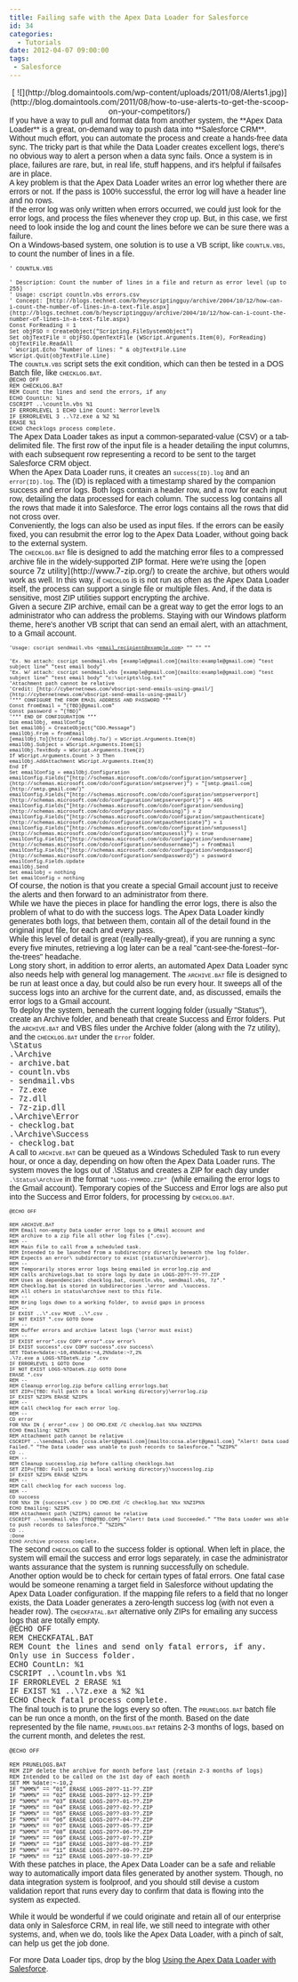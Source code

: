 ```yaml
---
title: Failing safe with the Apex Data Loader for Salesforce
id: 34
categories:
  - Tutorials
date: 2012-04-07 09:00:00
tags:
 - Salesforce
---
```


<div class="separator" style="clear:both;text-align:center;">[
![](http://blog.domaintools.com/wp-content/uploads/2011/08/Alerts1.jpg)](http://blog.domaintools.com/2011/08/how-to-use-alerts-to-get-the-scoop-on-your-competitors/)</div>
<div style="font-family:Arial;">If you have a way to pull and format data from another system, the **Apex Data Loader** is a great, on-demand way to push data into **Salesforce CRM**. Without much effort, you can automate the process and create a hands-free data sync. The tricky part is that while the Data Loader creates excellent logs, there's no obvious way to alert a person when a data sync fails. Once a system is in place, failures are rare, but, in real life, stuff happens, and it's helpful if failsafes are in place.</div>
<div style="font-family:Arial;"></div>
<div style="font-family:Arial;">A key problem is that the Apex Data Loader writes an error log whether there are errors or not. If the pass is 100% successful, the error log will have a header line and no rows.</div>
<div style="font-family:Arial;"></div>
<div style="font-family:Arial;">If the error log was only written when errors occurred, we could just look for the error logs, and process the files whenever they crop up. But, in this case, we first need to look inside the log and count the lines before we can be sure there was a failure.</div>
<div style="font-family:Arial;"></div>
<div><a name="more"></a><span class="Apple-style-span" style="font-family:Arial;">On a Windows-based system, one solution is to use a VB script, like </span><span class="Apple-style-span" style="font-family:'Courier New', Courier, monospace;font-size:x-small;">COUNTLN.VBS</span><span class="Apple-style-span" style="font-family:Arial;">, to count the number of lines in a file. </span></div>
<div style="font-family:Arial;"></div>
<div>

<span class="Apple-style-span" style="font-family:'Courier New', Courier, monospace;font-size:x-small;">' COUNTLN.VBS</span>
<div><span class="Apple-style-span" style="font-family:'Courier New', Courier, monospace;font-size:x-small;">' Description: Count the number of lines in a file and return as error level (up to 255)</span></div>
<div><span class="Apple-style-span" style="font-family:'Courier New', Courier, monospace;font-size:x-small;">' Usage: cscript countln.vbs errors.csv</span></div>
<div><span class="Apple-style-span" style="font-family:'Courier New', Courier, monospace;font-size:x-small;">' Concept: [http://blogs.technet.com/b/heyscriptingguy/archive/2004/10/12/how-can-i-count-the-number-of-lines-in-a-text-file.aspx](http://blogs.technet.com/b/heyscriptingguy/archive/2004/10/12/how-can-i-count-the-number-of-lines-in-a-text-file.aspx)</span></div>
<div><span class="Apple-style-span" style="font-family:'Courier New', Courier, monospace;font-size:x-small;">Const ForReading = 1</span></div>
<div><span class="Apple-style-span" style="font-family:'Courier New', Courier, monospace;font-size:x-small;">Set objFSO = CreateObject("Scripting.FileSystemObject")</span></div>
<div><span class="Apple-style-span" style="font-family:'Courier New', Courier, monospace;font-size:x-small;">Set objTextFile = objFSO.OpenTextFile (WScript.Arguments.Item(0), ForReading)</span></div>
<div><span class="Apple-style-span" style="font-family:'Courier New', Courier, monospace;font-size:x-small;">objTextFile.ReadAll</span></div>
<div><span class="Apple-style-span" style="font-family:'Courier New', Courier, monospace;font-size:x-small;">' Wscript.Echo "Number of lines: " &amp; objTextFile.Line</span></div>
<div><span class="Apple-style-span" style="font-family:'Courier New', Courier, monospace;font-size:x-small;">WScript.Quit(objTextFile.Line)</span></div>
</div>
<div style="font-family:Arial;"></div>
<div><span class="Apple-style-span" style="font-family:Arial;">The </span><span class="Apple-style-span" style="font-family:'Courier New', Courier, monospace;font-size:x-small;">COUNTLN.VBS</span><span class="Apple-style-span" style="font-family:Arial;"> script sets the exit condition, which can then be tested in a DOS Batch file, like </span><span class="Apple-style-span" style="font-family:'Courier New', Courier, monospace;font-size:x-small;">CHECKLOG.BAT</span><span class="Apple-style-span" style="font-family:Arial;">.</span></div>
<div style="font-family:Arial;"></div>
<div><span class="Apple-style-span" style="font-family:'Courier New', Courier, monospace;font-size:x-small;">@ECHO OFF</span></div>
<div><span class="Apple-style-span" style="font-family:'Courier New', Courier, monospace;font-size:x-small;">REM CHECKLOG.BAT</span></div>
<div><span class="Apple-style-span" style="font-family:'Courier New', Courier, monospace;font-size:x-small;">REM Count the lines and send the errors, if any</span></div>
<div><span class="Apple-style-span" style="font-family:'Courier New', Courier, monospace;font-size:x-small;">ECHO CountLn: %1</span></div>
<div><span class="Apple-style-span" style="font-family:'Courier New', Courier, monospace;font-size:x-small;">CSCRIPT ..\countln.vbs %1</span></div>
<div><span class="Apple-style-span" style="font-family:'Courier New', Courier, monospace;font-size:x-small;">IF ERRORLEVEL 1 ECHO Line Count: %errorlevel%</span></div>
<div><span class="Apple-style-span" style="font-family:'Courier New', Courier, monospace;font-size:x-small;">IF ERRORLEVEL 3 ..\7z.exe a %2 %1</span></div>
<div><span class="Apple-style-span" style="font-family:'Courier New', Courier, monospace;font-size:x-small;">ERASE %1</span></div>
<div><span class="Apple-style-span" style="font-family:'Courier New', Courier, monospace;font-size:x-small;">ECHO Checklogs process complete.</span></div>
<div style="font-family:Arial;"></div>
<div style="font-family:Arial;">The Apex Data Loader takes as input a common-separated-value (CSV) or a tab-delimited file. The first row of the input file is a header detailing the input columns, with each subsequent row representing a record to be sent to the target Salesforce CRM object.</div>
<div style="font-family:Arial;"></div>
<div><span class="Apple-style-span" style="font-family:Arial;">When the Apex Data Loader runs, it creates an </span><span class="Apple-style-span" style="font-family:'Courier New', Courier, monospace;font-size:x-small;">success(ID).log</span><span class="Apple-style-span" style="font-family:Arial;"> and an </span><span class="Apple-style-span" style="font-family:'Courier New', Courier, monospace;font-size:x-small;">error(ID).log</span><span class="Apple-style-span" style="font-family:Arial;">. The (ID) is replaced with a timestamp shared by the companion success and error logs. Both logs contain a header row, and a row for each input row, detailing the data processed for each column. The success log contains all the rows that made it into Salesforce. The error logs contains all the rows that did not cross over. </span></div>
<div style="font-family:Arial;"></div>
<div style="font-family:Arial;">Conveniently, the logs can also be used as input files. If the errors can be easily fixed, you can resubmit the error log to the Apex Data Loader, without going back to the external system.</div>
<div style="font-family:Arial;"></div>
<div><span class="Apple-style-span" style="font-family:Arial;">The </span><span class="Apple-style-span" style="font-family:'Courier New', Courier, monospace;font-size:x-small;">CHECKLOG.BAT</span><span class="Apple-style-span" style="font-family:Arial;"> file is designed to add the matching error files to a compressed archive file in the widely-supported ZIP format. Here we're using the </span>[open source 7z utility](http://www.7-zip.org/)<span class="Apple-style-span" style="font-family:Arial;"> to create the archive, but others would work as well. In this way, if </span><span class="Apple-style-span" style="font-family:'Courier New', Courier, monospace;font-size:x-small;">CHECKLOG</span><span class="Apple-style-span" style="font-family:Arial;"> is is not run as often as the Apex Data Loader itself, the process can support a single file or multiple files. And, if the data is sensitive, most ZIP utilities support encrypting the archive. </span></div>
<div style="font-family:Arial;"></div>
<div style="font-family:Arial;">Given a secure ZIP archive, email can be a great way to get the error logs to an administrator who can address the problems. Staying with our Windows platform theme, here's another VB script that can send an email alert, with an attachment, to a Gmail account.</div>
<div style="font-family:Arial;"></div>
<div>

<span class="Apple-style-span" style="font-family:'Courier New', Courier, monospace;font-size:xx-small;">'Usage: cscript sendmail.vbs &lt;[email_recipient@example.com](mailto:email_recipient@example.com)&gt; "" "" ""</span>
<div><span class="Apple-style-span" style="font-family:'Courier New', Courier, monospace;font-size:xx-small;">'Ex. No attach: cscript sendmail.vbs [example@gmail.com](mailto:example@gmail.com) "test subject line" "test email body"</span></div>
<div><span class="Apple-style-span" style="font-family:'Courier New', Courier, monospace;font-size:xx-small;">'Ex. W/ attach: cscript sendmail.vbs [example@gmail.com](mailto:example@gmail.com) "test subject line" "test email body" "c:\scripts\log.txt"</span></div>
<div><span class="Apple-style-span" style="font-family:'Courier New', Courier, monospace;font-size:xx-small;">'Attachment path cannot be relative</span></div>
<div><span class="Apple-style-span" style="font-family:'Courier New', Courier, monospace;font-size:xx-small;">'Credit: [http://cybernetnews.com/vbscript-send-emails-using-gmail/](http://cybernetnews.com/vbscript-send-emails-using-gmail/)</span></div>
<div><span class="Apple-style-span" style="font-family:'Courier New', Courier, monospace;font-size:xx-small;">'*** CONFIGURE THE FROM EMAIL ADDRESS AND PASSWORD ***</span></div>
<div><span class="Apple-style-span" style="font-family:'Courier New', Courier, monospace;font-size:xx-small;">Const fromEmail = "(TBD)@gmail.com"</span></div>
<div><span class="Apple-style-span" style="font-family:'Courier New', Courier, monospace;font-size:xx-small;">Const password = "(TBD)"</span></div>
<div><span class="Apple-style-span" style="font-family:'Courier New', Courier, monospace;font-size:xx-small;">'*** END OF CONFIGURATION ***</span></div>
<div><span class="Apple-style-span" style="font-family:'Courier New', Courier, monospace;font-size:xx-small;">Dim emailObj, emailConfig</span></div>
<div><span class="Apple-style-span" style="font-family:'Courier New', Courier, monospace;font-size:xx-small;">Set emailObj = CreateObject("CDO.Message")</span></div>
<div><span class="Apple-style-span" style="font-family:'Courier New', Courier, monospace;font-size:xx-small;">emailObj.From = fromEmail</span></div>
<div><span class="Apple-style-span" style="font-family:'Courier New', Courier, monospace;font-size:xx-small;">[emailObj.To](http://emailObj.To/) = WScript.Arguments.Item(0)</span></div>
<div><span class="Apple-style-span" style="font-family:'Courier New', Courier, monospace;font-size:xx-small;">emailObj.Subject = WScript.Arguments.Item(1)</span></div>
<div><span class="Apple-style-span" style="font-family:'Courier New', Courier, monospace;font-size:xx-small;">emailObj.TextBody = WScript.Arguments.Item(2)</span></div>
<div><span class="Apple-style-span" style="font-family:'Courier New', Courier, monospace;font-size:xx-small;">If WScript.Arguments.Count &gt; 3 Then</span></div>
<div><span class="Apple-style-span" style="font-family:'Courier New', Courier, monospace;font-size:xx-small;">emailObj.AddAttachment WScript.Arguments.Item(3)</span></div>
<div><span class="Apple-style-span" style="font-family:'Courier New', Courier, monospace;font-size:xx-small;">End If</span></div>
<div><span class="Apple-style-span" style="font-family:'Courier New', Courier, monospace;font-size:xx-small;">Set emailConfig = emailObj.Configuration</span></div>
<div><span class="Apple-style-span" style="font-family:'Courier New', Courier, monospace;font-size:xx-small;">emailConfig.Fields("[http://schemas.microsoft.com/cdo/configuration/smtpserver](http://schemas.microsoft.com/cdo/configuration/smtpserver)") = "[smtp.gmail.com](http://smtp.gmail.com/)"</span></div>
<div><span class="Apple-style-span" style="font-family:'Courier New', Courier, monospace;font-size:xx-small;">emailConfig.Fields("[http://schemas.microsoft.com/cdo/configuration/smtpserverport](http://schemas.microsoft.com/cdo/configuration/smtpserverport)") = 465</span></div>
<div><span class="Apple-style-span" style="font-family:'Courier New', Courier, monospace;font-size:xx-small;">emailConfig.Fields("[http://schemas.microsoft.com/cdo/configuration/sendusing](http://schemas.microsoft.com/cdo/configuration/sendusing)") = 2</span></div>
<div><span class="Apple-style-span" style="font-family:'Courier New', Courier, monospace;font-size:xx-small;">emailConfig.Fields("[http://schemas.microsoft.com/cdo/configuration/smtpauthenticate](http://schemas.microsoft.com/cdo/configuration/smtpauthenticate)") = 1</span></div>
<div><span class="Apple-style-span" style="font-family:'Courier New', Courier, monospace;font-size:xx-small;">emailConfig.Fields("[http://schemas.microsoft.com/cdo/configuration/smtpusessl](http://schemas.microsoft.com/cdo/configuration/smtpusessl)") = true</span></div>
<div><span class="Apple-style-span" style="font-family:'Courier New', Courier, monospace;font-size:xx-small;">emailConfig.Fields("[http://schemas.microsoft.com/cdo/configuration/sendusername](http://schemas.microsoft.com/cdo/configuration/sendusername)") = fromEmail</span></div>
<div><span class="Apple-style-span" style="font-family:'Courier New', Courier, monospace;font-size:xx-small;">emailConfig.Fields("[http://schemas.microsoft.com/cdo/configuration/sendpassword](http://schemas.microsoft.com/cdo/configuration/sendpassword)") = password</span></div>
<div><span class="Apple-style-span" style="font-family:'Courier New', Courier, monospace;font-size:xx-small;">emailConfig.Fields.Update</span></div>
<div><span class="Apple-style-span" style="font-family:'Courier New', Courier, monospace;font-size:xx-small;">emailObj.Send</span></div>
<div><span class="Apple-style-span" style="font-family:'Courier New', Courier, monospace;font-size:xx-small;">Set emailobj = nothing</span></div>
<div><span class="Apple-style-span" style="font-family:'Courier New', Courier, monospace;font-size:xx-small;">Set emailConfig = nothing</span></div>
<div style="font-family:Arial;"></div>
<div style="font-family:Arial;"></div>
</div>
<div style="font-family:Arial;">Of course, the notion is that you create a special Gmail account just to receive the alerts and then forward to an administrator from there.</div>
<div style="font-family:Arial;"></div>
<div style="font-family:Arial;">While we have the pieces in place for handling the error logs, there is also the problem of what to do with the success logs. The Apex Data Loader kindly generates both logs, that between them, contain all of the detail found in the original input file, for each and every pass.</div>
<div style="font-family:Arial;"></div>
<div style="font-family:Arial;">While this level of detail is great (really-really-great), if you are running a sync every five minutes, retrieving a log later can be a real "cant-see-the-forest--for-the-trees" headache.</div>
<div style="font-family:Arial;"></div>
<div><span class="Apple-style-span" style="font-family:Arial;">Long story short, in addition to error alerts, an automated Apex Data Loader sync also needs help with general log management. The </span><span class="Apple-style-span" style="font-family:'Courier New', Courier, monospace;font-size:x-small;">ARCHIVE.BAT</span><span class="Apple-style-span" style="font-family:Arial;"> file is designed to be run at least once a day, but could also be run every hour. It sweeps all of the success logs into an archive for the current date, and, as discussed, emails the error logs to a Gmail account. </span></div>
<div style="font-family:Arial;"></div>
<div><span class="Apple-style-span" style="font-family:Arial;">To deploy the system, beneath the current logging folder (usually "Status"), create an Archive folder, and beneath that create Success and Error folders. Put the </span><span class="Apple-style-span" style="font-family:'Courier New', Courier, monospace;font-size:x-small;">ARCHIVE.BAT</span><span class="Apple-style-span" style="font-family:Arial;"> and VBS files under the Archive folder (along with the 7z utility), and the </span><span class="Apple-style-span" style="font-family:'Courier New', Courier, monospace;font-size:x-small;">CHECKLOG.BAT</span><span class="Apple-style-span" style="font-family:Arial;"> under the </span><span class="Apple-style-span" style="font-family:'Courier New', Courier, monospace;font-size:x-small;">Error</span><span class="Apple-style-span" style="font-family:Arial;"> folder. </span></div>
<div style="font-family:Arial;"></div>
<div><span class="Apple-style-span" style="font-family:'Courier New', Courier, monospace;">\Status</span></div>
<div><span class="Apple-style-span" style="font-family:'Courier New', Courier, monospace;">.\Archive</span></div>
<div><span class="Apple-style-span" style="font-family:'Courier New', Courier, monospace;">- archive.bat</span></div>
<div><span class="Apple-style-span" style="font-family:'Courier New', Courier, monospace;">- countln.vbs</span></div>
<div><span class="Apple-style-span" style="font-family:'Courier New', Courier, monospace;">- sendmail.vbs</span></div>
<div><span class="Apple-style-span" style="font-family:'Courier New', Courier, monospace;">- 7z.exe</span></div>
<div><span class="Apple-style-span" style="font-family:'Courier New', Courier, monospace;">- 7z.dll</span></div>
<div><span class="Apple-style-span" style="font-family:'Courier New', Courier, monospace;">- 7z-zip.dll</span></div>
<div><span class="Apple-style-span" style="font-family:'Courier New', Courier, monospace;">.\Archive\Error</span></div>
<div><span class="Apple-style-span" style="font-family:'Courier New', Courier, monospace;">- checklog.bat</span></div>
<div><span class="Apple-style-span" style="font-family:'Courier New', Courier, monospace;">.\Archive\Success</span></div>
<div><span class="Apple-style-span" style="font-family:'Courier New', Courier, monospace;">- checklog.bat</span></div>
<div style="font-family:Arial;"></div>
<div><span class="Apple-style-span" style="font-family:Arial;">A call to </span><span class="Apple-style-span" style="font-family:'Courier New', Courier, monospace;font-size:x-small;">ARCHIVE.BAT</span><span class="Apple-style-span" style="font-family:Arial;"> can be queued as a Windows Scheduled Task to run every hour, or once a day, depending on how often the Apex Data Loader runs. The system moves the logs out of .\Status and creates a ZIP for each day under </span><span class="Apple-style-span" style="font-family:'Courier New', Courier, monospace;font-size:x-small;">.\Status\Archive</span><span class="Apple-style-span" style="font-family:Arial;"> in the format </span><span class="Apple-style-span" style="font-family:'Courier New', Courier, monospace;font-size:x-small;">"LOGS-YYMMDD.ZIP"</span><span class="Apple-style-span" style="font-family:Arial;">  (while emailing the error logs to the Gmail account). Temporary copies of the Success and Error logs are also put into the Success and Error folders, for processing by </span><span class="Apple-style-span" style="font-family:'Courier New', Courier, monospace;font-size:x-small;">CHECKLOG.BAT</span><span class="Apple-style-span" style="font-family:Arial;">.</span></div>
<div style="font-family:Arial;"></div>
<div>

<span class="Apple-style-span" style="font-family:'Courier New', Courier, monospace;font-size:xx-small;">@ECHO OFF</span>
<div><span class="Apple-style-span" style="font-family:'Courier New', Courier, monospace;font-size:xx-small;">REM ARCHIVE.BAT</span></div>
<div><span class="Apple-style-span" style="font-family:'Courier New', Courier, monospace;font-size:xx-small;">REM Email non-empty Data Loader error logs to a GMail account and</span></div>
<div><span class="Apple-style-span" style="font-family:'Courier New', Courier, monospace;font-size:xx-small;">REM archive to a zip file all other log files (*.csv).</span></div>
<div><span class="Apple-style-span" style="font-family:'Courier New', Courier, monospace;font-size:xx-small;">REM --</span></div>
<div><span class="Apple-style-span" style="font-family:'Courier New', Courier, monospace;font-size:xx-small;">REM Main file to call from a scheduled task.</span></div>
<div><span class="Apple-style-span" style="font-family:'Courier New', Courier, monospace;font-size:xx-small;">REM Intended to be launched from a subdirectory directly beneath the log folder.</span></div>
<div><span class="Apple-style-span" style="font-family:'Courier New', Courier, monospace;font-size:xx-small;">REM Expects an error\ subdirectory to exist (status\archive\error).</span></div>
<div><span class="Apple-style-span" style="font-family:'Courier New', Courier, monospace;font-size:xx-small;">REM --</span></div>
<div><span class="Apple-style-span" style="font-family:'Courier New', Courier, monospace;font-size:xx-small;">REM Temporarily stores error logs being emailed in errorlog.zip and</span></div>
<div><span class="Apple-style-span" style="font-family:'Courier New', Courier, monospace;font-size:xx-small;">REM calls archivelogs.bat to store logs by date in LOGS-20??-??-??.ZIP</span></div>
<div><span class="Apple-style-span" style="font-family:'Courier New', Courier, monospace;font-size:xx-small;">REM Uses as dependencies: checklog.bat, countln.vbs, sendmail.vbs, 7z*.*</span></div>
<div><span class="Apple-style-span" style="font-family:'Courier New', Courier, monospace;font-size:xx-small;">REM Checklog.bat is stored in subdirectories .\error and .\success. </span></div>
<div><span class="Apple-style-span" style="font-family:'Courier New', Courier, monospace;font-size:xx-small;">REM All others in status\archive next to this file.</span></div>
<div><span class="Apple-style-span" style="font-family:'Courier New', Courier, monospace;font-size:xx-small;">REM --</span></div>
<div><span class="Apple-style-span" style="font-family:'Courier New', Courier, monospace;font-size:xx-small;">REM Bring logs down to a working folder, to avoid gaps in process</span></div>
<div><span class="Apple-style-span" style="font-family:'Courier New', Courier, monospace;font-size:xx-small;">REM --</span></div>
<div><span class="Apple-style-span" style="font-family:'Courier New', Courier, monospace;font-size:xx-small;">IF EXIST ..\*.csv MOVE ..\*.csv .</span></div>
<div><span class="Apple-style-span" style="font-family:'Courier New', Courier, monospace;font-size:xx-small;">IF NOT EXIST *.csv GOTO Done</span></div>
<div><span class="Apple-style-span" style="font-family:'Courier New', Courier, monospace;font-size:xx-small;">REM --</span></div>
<div><span class="Apple-style-span" style="font-family:'Courier New', Courier, monospace;font-size:xx-small;">REM Buffer errors and archive latest logs (\error must exist)</span></div>
<div><span class="Apple-style-span" style="font-family:'Courier New', Courier, monospace;font-size:xx-small;">REM --</span></div>
<div><span class="Apple-style-span" style="font-family:'Courier New', Courier, monospace;font-size:xx-small;">IF EXIST error*.csv COPY error*.csv error\</span></div>
<div><span class="Apple-style-span" style="font-family:'Courier New', Courier, monospace;font-size:xx-small;">IF EXIST success*.csv COPY success*.csv success\</span></div>
<div><span class="Apple-style-span" style="font-family:'Courier New', Courier, monospace;font-size:xx-small;">SET TDate=%date:~10,4%%date:~4,2%%date:~7,2%</span></div>
<div><span class="Apple-style-span" style="font-family:'Courier New', Courier, monospace;font-size:xx-small;">.\7z.exe a LOGS-%TDate%.zip *.csv</span></div>
<div><span class="Apple-style-span" style="font-family:'Courier New', Courier, monospace;font-size:xx-small;">IF ERRORLEVEL 1 GOTO Done</span></div>
<div><span class="Apple-style-span" style="font-family:'Courier New', Courier, monospace;font-size:xx-small;">IF NOT EXIST LOGS-%TDate%.zip GOTO Done</span></div>
<div><span class="Apple-style-span" style="font-family:'Courier New', Courier, monospace;font-size:xx-small;">ERASE *.csv</span></div>
<div><span class="Apple-style-span" style="font-family:'Courier New', Courier, monospace;font-size:xx-small;">REM --</span></div>
<div><span class="Apple-style-span" style="font-family:'Courier New', Courier, monospace;font-size:xx-small;">REM Cleanup errorlog.zip before calling errorlogs.bat</span></div>
<div><span class="Apple-style-span" style="font-family:'Courier New', Courier, monospace;font-size:xx-small;">SET ZIP=(TBD: Full path to a local working directory)\errorlog.zip</span></div>
<div><span class="Apple-style-span" style="font-family:'Courier New', Courier, monospace;font-size:xx-small;">IF EXIST %ZIP% ERASE %ZIP%</span></div>
<div><span class="Apple-style-span" style="font-family:'Courier New', Courier, monospace;font-size:xx-small;">REM --</span></div>
<div><span class="Apple-style-span" style="font-family:'Courier New', Courier, monospace;font-size:xx-small;">REM Call checklog for each error log.</span></div>
<div><span class="Apple-style-span" style="font-family:'Courier New', Courier, monospace;font-size:xx-small;">REM --</span></div>
<div><span class="Apple-style-span" style="font-family:'Courier New', Courier, monospace;font-size:xx-small;">CD error</span></div>
<div><span class="Apple-style-span" style="font-family:'Courier New', Courier, monospace;font-size:xx-small;">FOR %%x IN ( error*.csv ) DO CMD.EXE /C checklog.bat %%x %%ZIP%%</span></div>
<div><span class="Apple-style-span" style="font-family:'Courier New', Courier, monospace;font-size:xx-small;">ECHO Emailing: %ZIP%</span></div>
<div><span class="Apple-style-span" style="font-family:'Courier New', Courier, monospace;font-size:xx-small;">REM Attachment path cannot be relative</span></div>
<div><span class="Apple-style-span" style="font-family:'Courier New', Courier, monospace;font-size:xx-small;">CSCRIPT ..\sendmail.vbs [ccsa.alert@gmail.com](mailto:ccsa.alert@gmail.com) "Alert! Data Load Failed." "The Data Loader was unable to push records to Salesforce." "%ZIP%"</span></div>
<div><span class="Apple-style-span" style="font-family:'Courier New', Courier, monospace;font-size:xx-small;">CD ..</span></div>
<div><span class="Apple-style-span" style="font-family:'Courier New', Courier, monospace;font-size:xx-small;">REM --</span></div>
<div><span class="Apple-style-span" style="font-family:'Courier New', Courier, monospace;font-size:xx-small;">REM Cleanup successlog.zip before calling checklogs.bat</span></div>
<div><span class="Apple-style-span" style="font-family:'Courier New', Courier, monospace;font-size:xx-small;">SET ZIP=(TBD: Full path to a local working directory)\successlog.zip</span></div>
<div><span class="Apple-style-span" style="font-family:'Courier New', Courier, monospace;font-size:xx-small;">IF EXIST %ZIP% ERASE %ZIP%</span></div>
<div><span class="Apple-style-span" style="font-family:'Courier New', Courier, monospace;font-size:xx-small;">REM --</span></div>
<div><span class="Apple-style-span" style="font-family:'Courier New', Courier, monospace;font-size:xx-small;">REM Call checklog for each success log.</span></div>
<div><span class="Apple-style-span" style="font-family:'Courier New', Courier, monospace;font-size:xx-small;">REM --</span></div>
<div><span class="Apple-style-span" style="font-family:'Courier New', Courier, monospace;font-size:xx-small;">CD success</span></div>
<div><span class="Apple-style-span" style="font-family:'Courier New', Courier, monospace;font-size:xx-small;">FOR %%x IN (success*.csv ) DO CMD.EXE /C checklog.bat %%x %%ZIP%%</span></div>
<div><span class="Apple-style-span" style="font-family:'Courier New', Courier, monospace;font-size:xx-small;">ECHO Emailing: %ZIP%</span></div>
<div><span class="Apple-style-span" style="font-family:'Courier New', Courier, monospace;font-size:xx-small;">REM Attachment path (%ZIP%) cannot be relative</span></div>
<div><span class="Apple-style-span" style="font-family:'Courier New', Courier, monospace;font-size:xx-small;">CSCRIPT ..\sendmail.vbs (TBD@TBD.COM) "Alert! Data Load Succeeded." "The Data Loader was able to push records to Salesforce." "%ZIP%"</span></div>
<div><span class="Apple-style-span" style="font-family:'Courier New', Courier, monospace;font-size:xx-small;">CD ..</span></div>
<div><span class="Apple-style-span" style="font-family:'Courier New', Courier, monospace;font-size:xx-small;">:Done</span></div>
<div><span class="Apple-style-span" style="font-family:'Courier New', Courier, monospace;font-size:xx-small;">ECHO Archive process complete.</span></div>
<div style="font-family:Arial;"></div>
</div>
<div><span class="Apple-style-span" style="font-family:Arial;">The second </span><span class="Apple-style-span" style="font-family:'Courier New', Courier, monospace;font-size:x-small;">CHECKLOG</span><span class="Apple-style-span" style="font-family:Arial;"> call to the success folder is optional. When left in place, the system will email the success and error logs separately, in case the administrator wants assurance that the system is running successfully on schedule. </span></div>
<div style="font-family:Arial;"></div>
<div><span class="Apple-style-span" style="font-family:Arial;">Another option would be to check for certain types of fatal errors. One fatal case would be someone renaming a target field in Salesforce without updating the Apex Data Loader configuration. If the mapping file refers to a field that no longer exists, the Data Loader generates a zero-length success log (with not even a header row). The </span><span class="Apple-style-span" style="font-family:'Courier New', Courier, monospace;font-size:x-small;">CHECKFATAL.BAT</span><span class="Apple-style-span" style="font-family:Arial;"> alternative only ZIPs for emailing any success logs that are totally empty. </span></div>
<div style="font-family:Arial;"></div>
<div><span class="Apple-style-span" style="font-family:'Courier New', Courier, monospace;">@ECHO OFF</span></div>
<div><span class="Apple-style-span" style="font-family:'Courier New', Courier, monospace;">REM CHECKFATAL.BAT</span></div>
<div><span class="Apple-style-span" style="font-family:'Courier New', Courier, monospace;">REM Count the lines and send only fatal errors, if any. Only use in Success folder.</span></div>
<div><span class="Apple-style-span" style="font-family:'Courier New', Courier, monospace;">ECHO CountLn: %1</span></div>
<div><span class="Apple-style-span" style="font-family:'Courier New', Courier, monospace;">CSCRIPT ..\countln.vbs %1</span></div>
<div><span class="Apple-style-span" style="font-family:'Courier New', Courier, monospace;">IF ERRORLEVEL 2 ERASE %1</span></div>
<div><span class="Apple-style-span" style="font-family:'Courier New', Courier, monospace;">IF EXIST %1 ..\7z.exe a %2 %1</span></div>
<div><span class="Apple-style-span" style="font-family:'Courier New', Courier, monospace;">ECHO Check fatal process complete.</span></div>
<div></div>
<div><span class="Apple-style-span" style="font-family:Arial;">The final touch is to prune the logs every so often. The </span><span class="Apple-style-span" style="font-family:'Courier New', Courier, monospace;font-size:x-small;">PRUNELOGS.BAT</span><span class="Apple-style-span" style="font-family:Arial;"> batch file can be run once a month, on the first of the month. Based on the date represented by the file name, </span><span class="Apple-style-span" style="font-family:'Courier New', Courier, monospace;font-size:x-small;">PRUNELOGS.BAT</span><span class="Apple-style-span" style="font-family:Arial;"> retains 2-3 months of logs, based on the current month, and deletes the rest. </span></div>
<div style="font-family:Arial;"></div>
<div>

<span class="Apple-style-span" style="font-family:'Courier New', Courier, monospace;font-size:x-small;">@ECHO OFF</span>
<div><span class="Apple-style-span" style="font-family:'Courier New', Courier, monospace;font-size:x-small;">REM PRUNELOGS.BAT</span></div>
<div><span class="Apple-style-span" style="font-family:'Courier New', Courier, monospace;font-size:x-small;">REM ZIP delete the archive for month before last (retain 2-3 months of logs)</span></div>
<div><span class="Apple-style-span" style="font-family:'Courier New', Courier, monospace;font-size:x-small;">REM Intended to be called on the 1st day of each month</span></div>
<div><span class="Apple-style-span" style="font-family:'Courier New', Courier, monospace;font-size:x-small;">SET MM %date:~-10,2</span></div>
<div><span class="Apple-style-span" style="font-family:'Courier New', Courier, monospace;font-size:x-small;">IF “%MM%“ == “01” ERASE LOGS-20??-11-??.ZIP</span></div>
<div><span class="Apple-style-span" style="font-family:'Courier New', Courier, monospace;font-size:x-small;">IF “%MM%“ == “02” ERASE LOGS-20??-12-??.ZIP</span></div>
<div><span class="Apple-style-span" style="font-family:'Courier New', Courier, monospace;font-size:x-small;">IF “%MM%“ == “03” ERASE LOGS-20??-01-??.ZIP</span></div>
<div><span class="Apple-style-span" style="font-family:'Courier New', Courier, monospace;font-size:x-small;">IF “%MM%“ == “04” ERASE LOGS-20??-02-??.ZIP</span></div>
<div><span class="Apple-style-span" style="font-family:'Courier New', Courier, monospace;font-size:x-small;">IF “%MM%“ == “05” ERASE LOGS-20??-03-??.ZIP</span></div>
<div><span class="Apple-style-span" style="font-family:'Courier New', Courier, monospace;font-size:x-small;">IF “%MM%“ == “06” ERASE LOGS-20??-04-??.ZIP</span></div>
<div><span class="Apple-style-span" style="font-family:'Courier New', Courier, monospace;font-size:x-small;">IF “%MM%“ == “07” ERASE LOGS-20??-05-??.ZIP</span></div>
<div><span class="Apple-style-span" style="font-family:'Courier New', Courier, monospace;font-size:x-small;">IF “%MM%“ == “08” ERASE LOGS-20??-06-??.ZIP</span></div>
<div><span class="Apple-style-span" style="font-family:'Courier New', Courier, monospace;font-size:x-small;">IF “%MM%“ == “09” ERASE LOGS-20??-07-??.ZIP</span></div>
<div><span class="Apple-style-span" style="font-family:'Courier New', Courier, monospace;font-size:x-small;">IF “%MM%“ == “10” ERASE LOGS-20??-08-??.ZIP</span></div>
<div><span class="Apple-style-span" style="font-family:'Courier New', Courier, monospace;font-size:x-small;">IF “%MM%“ == “11” ERASE LOGS-20??-09-??.ZIP</span></div>
<div><span class="Apple-style-span" style="font-family:'Courier New', Courier, monospace;font-size:x-small;">IF “%MM%“ == “12” ERASE LOGS-20??-10-??.ZIP</span></div>
<div style="font-family:Arial;"></div>
</div>
<div style="font-family:Arial;">With these patches in place, the Apex Data Loader can be a safe and reliable way to automatically import data files generated by another system. Though, no data integration system is foolproof, and you should still devise a custom validation report that runs every day to confirm that data is flowing into the system as expected.</div>
<div style="font-family:Arial;"></div>
<div style="font-family:Arial;">

While it would be wonderful if we could originate and retain all of our enterprise data only in Salesforce CRM, in real life, we still need to integrate with other systems, and, when we do, tools like the Apex Data Loader, with a pinch of salt, can help us get the job done.

For more Data Loader tips, drop by the blog [Using the Apex Data Loader with Salesforce](http://www.apexdataloader.com/).

</div>